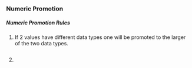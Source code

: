 ### Numeric Promotion

##### Numeric Promotion Rules
1. If 2 values have different data types one will be promoted to the larger of the two data types. 
```java
```
2. 
